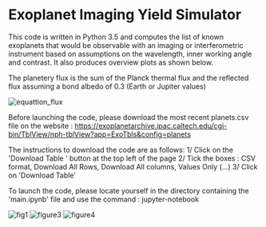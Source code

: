 # Exoplanet Imaging Yield Simulator

This code is written in Python 3.5 and computes the list of known exoplanets that would be observable with an imaging or interferometric instrument based on assumptions on the wavelength, inner working angle and contrast. It also produces overview plots as shown below.

The planetery flux is the sum of the Planck thermal flux and the reflected flux assuming a bond albedo of 0.3 (Earth or Jupiter values) 

![equattion_flux](https://user-images.githubusercontent.com/43030278/45496411-ac070d00-b775-11e8-9b6d-5d5546ca4472.png)

Before launching the code, please download the most recent planets.csv file on the website : https://exoplanetarchive.ipac.caltech.edu/cgi-bin/TblView/nph-tblView?app=ExoTbls&config=planets

The instructions to download the code are as follows:
1/ Click on the 'Download Table ' button at the top left of the page
2/ Tick the boxes : CSV format, Download All Rows, Download All columns, Values Only (...)
3/ Click on 'Download Table'

To launch the code, please locate yourself in the directory containing the 'main.ipynb' file and use the command : jupyter-notebook

![fig1](https://user-images.githubusercontent.com/43030278/45622134-3e175a00-ba83-11e8-8a94-1d35d35bd594.png)
![figure3](https://user-images.githubusercontent.com/43030278/45497382-effb1180-b777-11e8-8836-67a8abe94be1.png)
![figure4](https://user-images.githubusercontent.com/43030278/45350412-06f10680-b5b4-11e8-9282-579457a1ea6e.png)
